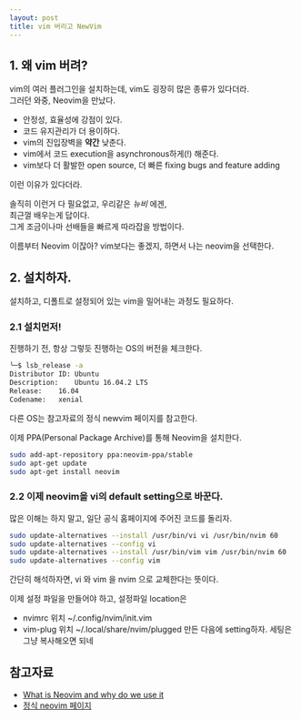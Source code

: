 ```yaml
---
layout: post
title: vim 버리고 NewVim
---
```


## 1. 왜 vim 버려?
vim의 여러 플러그인을 설치하는데, vim도 굉장히 많은 종류가 있다더라. <br>
그러던 와중, Neovim을 만났다. <br>
* 안정성, 효율성에 강점이 있다.
* 코드 유지관리가 더 용이하다.
* vim의 진입장벽을 **약간** 낮춘다.
* vim에서 코드 execution을 asynchronous하게(!) 해준다.
* vim보다 더 활발한 open source, 더 빠른 fixing bugs and feature adding

이런 이유가 있다더라. <br>

솔직히 이런거 다 필요없고, 우리같은 *뉴비* 에겐, <br>
최근껄 배우는게 답이다. <br>
그게 조금이나마 선배들을 빠르게 따라잡을 방법이다. <br>

이름부터 Neovim 이잖아? vim보다는 좋겠지, 하면서 나는 neovim을 선택한다.

## 2. 설치하자.
설치하고, 디폴트로 설정되어 있는 vim을 밀어내는 과정도 필요하다. <br>

### 2.1 설치먼저! <br>

진행하기 전, 항상 그렇듯 진행하는 OS의 버전을 체크한다. <br>
```zsh
╰─$ lsb_release -a                                                                             
Distributor ID:	Ubuntu
Description:	Ubuntu 16.04.2 LTS
Release:	16.04
Codename:	xenial
```
다른 OS는 참고자료의 정식 newvim 페이지를 참고한다. <br>

이제 PPA(Personal Package Archive)를 통해 Neovim을 설치한다.
```zsh
sudo add-apt-repository ppa:neovim-ppa/stable
sudo apt-get update
sudo apt-get install neovim
```

### 2.2 이제 neovim을 vi의 default setting으로 바꾼다.
많은 이해는 하지 말고, 일단 공식 홈페이지에 주어진 코드를 돌리자.
```zsh
sudo update-alternatives --install /usr/bin/vi vi /usr/bin/nvim 60
sudo update-alternatives --config vi
sudo update-alternatives --install /usr/bin/vim vim /usr/bin/nvim 60
sudo update-alternatives --config vim
```
간단히 해석하자면, vi 와 vim 을 nvim 으로 교체한다는 뜻이다. <br>

이제 설정 파일을 만들어야 하고, 설정파일 location은
* nvimrc 위치
~/.config/nvim/init.vim
* vim-plug 위치
~/.local/share/nvim/plugged
만든 다음에 setting하자. 세팅은 그냥 복사해오면 되네
## 참고자료
* [What is Neovim and why do we use it](1https://vi.stackexchange.com/questions/34/what-is-neovim-how-is-it-different-from-vim-and-why-should-i-care)
* [정식 neovim 페이지](https://github.com/neovim/neovim/wiki/Installing-Neovim)
